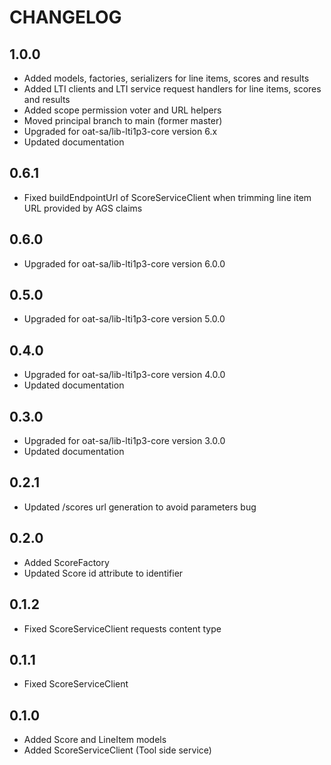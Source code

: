 CHANGELOG
=========

1.0.0
-----

* Added models, factories, serializers for line items, scores and results
* Added LTI clients and LTI service request handlers for line items, scores and results
* Added scope permission voter and URL helpers
* Moved principal branch to main (former master)
* Upgraded for oat-sa/lib-lti1p3-core version 6.x
* Updated documentation

0.6.1
-----
* Fixed buildEndpointUrl of ScoreServiceClient when trimming line item URL provided by AGS claims

0.6.0
-----
* Upgraded for oat-sa/lib-lti1p3-core version 6.0.0

0.5.0
-----

* Upgraded for oat-sa/lib-lti1p3-core version 5.0.0

0.4.0
-----

* Upgraded for oat-sa/lib-lti1p3-core version 4.0.0
* Updated documentation

0.3.0
-----

* Upgraded for oat-sa/lib-lti1p3-core version 3.0.0
* Updated documentation

0.2.1
-----

* Updated /scores url generation to avoid parameters bug

0.2.0
-----

* Added ScoreFactory
* Updated Score id attribute to identifier

0.1.2
-----

* Fixed ScoreServiceClient requests content type

0.1.1
-----

* Fixed ScoreServiceClient


0.1.0
-----

* Added Score and LineItem models
* Added ScoreServiceClient (Tool side service)
